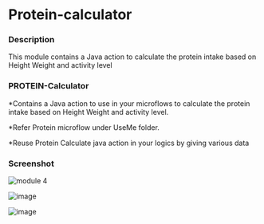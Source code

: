 # Protein-calculator
### Description

This module contains a Java action to calculate the protein intake based on Height Weight and activity level
### PROTEIN-Calculator
 
*Contains a Java action to use in your microflows to calculate the protein intake based on Height Weight and activity level.

*Refer Protein microflow under UseMe folder.

 *Reuse Protein Calculate java action in your logics by giving various data

### Screenshot

![module 4](https://user-images.githubusercontent.com/126870035/222714481-79fd9306-2ebe-4800-9e67-08c03731cdd5.png)

![image](https://user-images.githubusercontent.com/126870035/222714011-891f8d54-1436-4e07-94ab-53fbdc58bd9f.png)

![image](https://user-images.githubusercontent.com/126870035/222714062-dee4cd75-175e-47cb-9d29-4b94b153f9d1.png)
